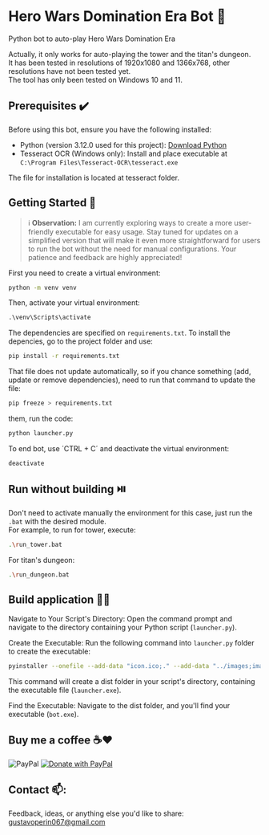 # Hero Wars Domination Era Bot 🤖

Python bot to auto-play Hero Wars Domination Era

Actually, it only works for auto-playing the tower and the titan's dungeon.  
It has been tested in resolutions of 1920x1080 and 1366x768, other resolutions have not been tested yet.  
The tool has only been tested on Windows 10 and 11.  

## Prerequisites ✔️

Before using this bot, ensure you have the following installed:

- Python (version 3.12.0 used for this project): [Download Python](https://www.python.org/downloads/release/python-3120/)
- Tesseract OCR (Windows only): Install and place executable at `C:\Program Files\Tesseract-OCR\tesseract.exe`

The file for installation is located at tesseract folder.

## Getting Started 📖

> :information_source: **Observation:** I am currently exploring ways to create a more user-friendly executable for easy usage. Stay tuned for updates on a simplified version that will make it even more straightforward for users to run the bot without the need for manual configurations. Your patience and feedback are highly appreciated!

First you need to create a virtual environment:

```sh
python -m venv venv
```

Then, activate your virtual environment:

```py
.\venv\Scripts\activate
```

The dependencies are specified on `requirements.txt`.
To install the depencies, go to the project folder and use:

```sh
pip install -r requirements.txt
```

That file does not update automatically, so if you chance something (add, update or remove dependencies), need to run that command to update the file:

```sh
pip freeze > requirements.txt
```

them, run the code:

```sh
python launcher.py
```

To end bot, use ´CTRL + C´ and deactivate the virtual environment:

```sh
deactivate
```

## Run without building ⏯️

Don't need to activate manually the environment for this case, just run the `.bat` with the desired module.  
For example, to run for tower, execute:

```sh
.\run_tower.bat
```

For titan's dungeon:

```sh
.\run_dungeon.bat
```

## Build application 🧑‍🏭

Navigate to Your Script's Directory:
Open the command prompt and navigate to the directory containing your Python script (`launcher.py`).

Create the Executable:
Run the following command into `launcher.py` folder to create the executable:

```sh
pyinstaller --onefile --add-data "icon.ico;." --add-data "../images;images" launcher.py
```

This command will create a dist folder in your script's directory, containing the executable file (`launcher.exe`).

Find the Executable:
Navigate to the dist folder, and you'll find your executable (`bot.exe`).

## Buy me a coffee ☕❤️

![PayPal](https://img.shields.io/badge/PayPal-00457C?style=for-the-badge&logo=paypal&logoColor=white)
[![Donate with PayPal](https://www.paypalobjects.com/en_US/i/btn/btn_donate_LG.gif)](https://www.paypal.com/donate?hosted_button_id=23PAVC8AMJGYW)

## Contact 📫:

Feedback, ideas, or anything else you'd like to share: [gustavoperin067@gmail.com](mailto:gustavoperin067@gmail.com)
